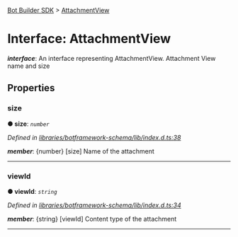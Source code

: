 [Bot Builder SDK](../README.md) > [AttachmentView](../interfaces/botbuilder.attachmentview.md)



# Interface: AttachmentView

*__interface__*: An interface representing AttachmentView. Attachment View name and size



## Properties
<a id="size"></a>

###  size

**●  size**:  *`number`* 

*Defined in [libraries/botframework-schema/lib/index.d.ts:38](https://github.com/Microsoft/botbuilder-js/blob/c748a95/libraries/botframework-schema/lib/index.d.ts#L38)*


*__member__*: {number} [size] Name of the attachment





___

<a id="viewid"></a>

###  viewId

**●  viewId**:  *`string`* 

*Defined in [libraries/botframework-schema/lib/index.d.ts:34](https://github.com/Microsoft/botbuilder-js/blob/c748a95/libraries/botframework-schema/lib/index.d.ts#L34)*


*__member__*: {string} [viewId] Content type of the attachment





___


